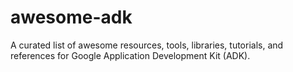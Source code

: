# awesome-adk
A curated list of awesome resources, tools, libraries, tutorials, and references for Google Application Development Kit (ADK).
